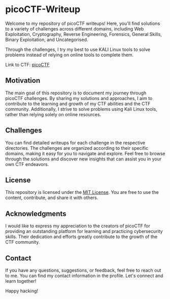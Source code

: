# picoCTF-Writeup
Welcome to my repository of picoCTF writeups! Here, you'll find solutions to a variety of challenges across different domains, including Web Exploitation, Cryptography, Reverse Engineering, Forensics, General Skills, Binary Exploitation, and Uncategorised.

Through the challenges, I try my best to use KALI Linux tools to solve problems instead of relying on online tools to complete them.

Link to CTF: [picoCTF](https://play.picoctf.org/practice)

## Motivation

The main goal of this repository is to document my journey through picoCTF challenges. By sharing my solutions and approaches, I aim to contribute to the learning and growth of my CTF abilities and the CTF community. Additionally, I strive to solve problems using Kali Linux tools, rather than relying solely on online resources.

## Challenges

You can find detailed writeups for each challenge in the respective directories. The challenges are organized according to their specific domains, making it easy for you to navigate and explore. Feel free to browse through the solutions and discover new insights that can assist you in your own CTF endeavors.

## License

This repository is licensed under the [MIT License](LICENSE). You are free to use the content, contribute, and share it with others.

## Acknowledgments

I would like to express my appreciation to the creators of picoCTF for providing an outstanding platform for learning and practicing cybersecurity skills. Their dedication and efforts greatly contribute to the growth of the CTF community.

## Contact

If you have any questions, suggestions, or feedback, feel free to reach out to me. You can find my contact information in the profile. Let's connect and learn together!

Happy hacking!
